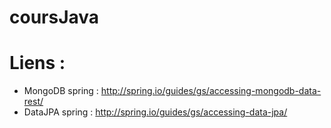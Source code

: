 # coursJava

# Liens : 
- MongoDB spring : http://spring.io/guides/gs/accessing-mongodb-data-rest/
- DataJPA spring : http://spring.io/guides/gs/accessing-data-jpa/
